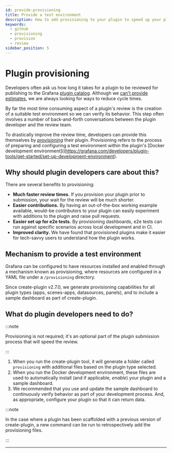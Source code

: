 ```yaml
---
id: provide-provisioning
title: Provide a test environment
description: How to add provisioning to your plugin to speed up your plugin review process.
keywords:
  - github
  - provisioning
  - provision
  - review
sidebar_position: 5
---
```


# Plugin provisioning

Developers often ask us how long it takes for a plugin to be reviewed for publishing to the Grafana [plugin catalog](https://grafana.com/plugins). Although we [can't provide estimates](https://grafana.com/developers/plugin-tools/publish-a-plugin/publish-a-plugin#how-long-does-it-take-to-review-a-submission), we are always looking for ways to reduce cycle times.

By far the most time consuming aspect of a plugin's review is the creation of a suitable test environment so we can verify its behavior. This step often involves a number of back-and-forth conversations between the plugin developer and the review team.

To drastically improve the review time, developers can provide this themselves by [_provisioning_](https://grafana.com/docs/grafana/latest/administration/provisioning/#provision-grafana) their plugin. Provisioning refers to the process of preparing and configuring a test environment within the plugin's [Docker development environment]((https://grafana.com/developers/plugin-tools/get-started/set-up-development-environment).

## Why should plugin developers care about this?

There are several benefits to provisioning:

- **Much faster review times.** If you provision your plugin prior to submission, your wait for the review will be much shorter.
- **Easier contributions.** By having an out-of-the-box working example available, would-be contributors to your plugin can easily experiment with additions to the plugin and raise pull requests.
- **Easier set up for e2e tests.** By provisioning dashboards, e2e tests can run against specific scenarios across local development and in CI.
- **Improved clarity.** We have found that provisioned plugins make it easier for tech-savvy users to understand how the plugin works.

## Mechanism to provide a test environment

Grafana can be configured to have resources installed and enabled through a mechanism known as provisioning, where resources are configured in a YAML file under a `/provisioning` directory.

Since create-plugin v2.7.0, we generate provisioning capabilities for all plugin types (apps, scenes-apps, datasources, panels), and to include a sample dashboard as part of create-plugin.

## What do plugin developers need to do?

:::note

Provisioning is not required; it's an optional part of the plugin submission process that will speed the review.

:::

1. When you run the create-plugin tool, it will generate a folder called `provisioning` with additional files based on the plugin type selected.
1. When you run the Docker development environment, these files are used to automatically install (and if applicable, _enable_) your plugin and a sample dashboard.
1. We recommended that you use and update the sample dashboard to continuously verify behavior as part of your development process. And, as appropriate, configure your plugin so that it can return data.

:::note

In the case where a plugin has been scaffolded with a previous version of create-plugin, a new command can be run to retrospectively add the provisioning files.

:::

---
